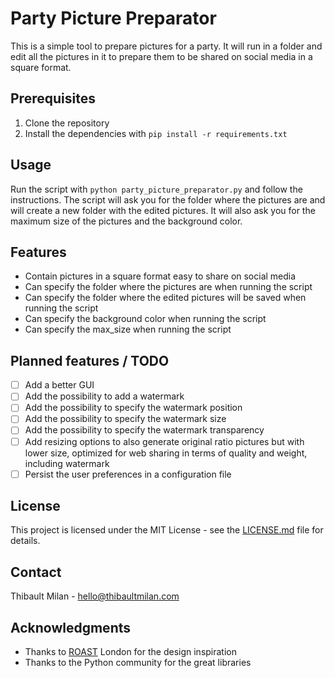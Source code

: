 # Party Picture Preparator

This is a simple tool to prepare pictures for a party. It will run in a folder and edit all the pictures in it to prepare them to be shared on social media in a square format.

## Prerequisites

1. Clone the repository
2. Install the dependencies with `pip install -r requirements.txt`

## Usage

Run the script with `python party_picture_preparator.py` and follow the instructions. The script will ask you for the folder where the pictures are and will create a new folder with the edited pictures. It will also ask you for the maximum size of the pictures and the background color.

## Features

* Contain pictures in a square format easy to share on social media
* Can specify the folder where the pictures are when running the script
* Can specify the folder where the edited pictures will be saved when running the script
* Can specify the background color when running the script
* Can specify the max_size when running the script

## Planned features / TODO

- [ ] Add a better GUI
- [ ] Add the possibility to add a watermark
- [ ] Add the possibility to specify the watermark position
- [ ] Add the possibility to specify the watermark size
- [ ] Add the possibility to specify the watermark transparency
- [ ] Add resizing options to also generate original ratio pictures but with lower size, optimized for web sharing in terms of quality and weight, including watermark
- [ ] Persist the user preferences in a configuration file

## License
This project is licensed under the MIT License - see the [LICENSE.md](LICENSE.md) file for details.

## Contact
Thibault Milan - hello@thibaultmilan.com

## Acknowledgments
* Thanks to [ROAST](https://dice.fm/promoters/roast-p9ky) London for the design inspiration
* Thanks to the Python community for the great libraries
